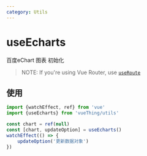 ```yaml
---
category: Utils
---
```


# useEcharts

百度eChart 图表 初始化

> NOTE: If you're using Vue Router, use [`useRoute`](https://router.vuejs.org/guide/advanced/composition-api.html)

## 使用

```js
import {watchEffect, ref} from 'vue'
import {useEcharts} from 'vueThing/utils'

const chart = ref(null)
const [chart, updateOption] = useEcharts()
watchEffect(() => {
    updateOption('更新数据对象')
})
```

